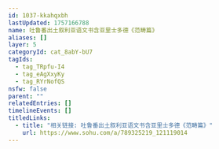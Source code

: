```yaml
---
id: 1037-kkahqxbh
lastUpdated: 1757166788
name: 吐鲁番出土叙利亚语文书含亚里士多德《范畴篇》
aliases: []
layer: 5
categoryId: cat_8abY-bU7
tagIds:
  - tag_TRpfu-I4
  - tag_eAgXxyKy
  - tag_RYrNofQS
nsfw: false
parent: ""
relatedEntries: []
timelineEvents: []
titledLinks:
  - title: "相关链接: 吐鲁番出土叙利亚语文书含亚里士多德《范畴篇》"
    url: https://www.sohu.com/a/789325219_121119014
---
```


